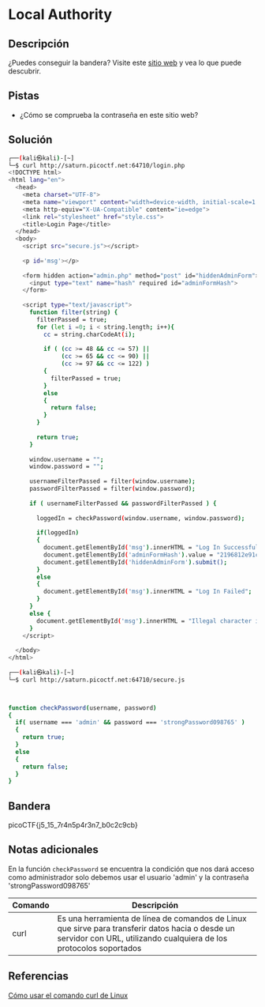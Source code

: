 # Local Authority

## Descripción
¿Puedes conseguir la bandera?
Visite este [sitio web](http://saturn.picoctf.net:64710/) y vea lo que puede descubrir.

## Pistas
- ¿Cómo se comprueba la contraseña en este sitio web?

## Solución
```bash
┌──(kali㉿kali)-[~]
└─$ curl http://saturn.picoctf.net:64710/login.php                                                   
<!DOCTYPE html>
<html lang="en">
  <head>
    <meta charset="UTF-8">
    <meta name="viewport" content="width=device-width, initial-scale=1.0">
    <meta http-equiv="X-UA-Compatible" content="ie=edge">
    <link rel="stylesheet" href="style.css">
    <title>Login Page</title>
  </head>
  <body>
    <script src="secure.js"></script>
    
    <p id='msg'></p>
    
    <form hidden action="admin.php" method="post" id="hiddenAdminForm">
      <input type="text" name="hash" required id="adminFormHash">
    </form>
    
    <script type="text/javascript">
      function filter(string) {
        filterPassed = true;
        for (let i =0; i < string.length; i++){
          cc = string.charCodeAt(i);
          
          if ( (cc >= 48 && cc <= 57) ||
               (cc >= 65 && cc <= 90) ||
               (cc >= 97 && cc <= 122) )
          {
            filterPassed = true;     
          }
          else
          {
            return false;
          }
        }
        
        return true;
      }
    
      window.username = "";
      window.password = "";
      
      usernameFilterPassed = filter(window.username);
      passwordFilterPassed = filter(window.password);
      
      if ( usernameFilterPassed && passwordFilterPassed ) {
      
        loggedIn = checkPassword(window.username, window.password);
        
        if(loggedIn)
        {
          document.getElementById('msg').innerHTML = "Log In Successful";
          document.getElementById('adminFormHash').value = "2196812e91c29df34f5e217cfd639881";
          document.getElementById('hiddenAdminForm').submit();
        }
        else
        {
          document.getElementById('msg').innerHTML = "Log In Failed";
        }
      }
      else {
        document.getElementById('msg').innerHTML = "Illegal character in username or password."
      }
    </script>
    
  </body>
</html>
                                                                                                                             
┌──(kali㉿kali)-[~]
└─$ curl http://saturn.picoctf.net:64710/secure.js



function checkPassword(username, password)
{
  if( username === 'admin' && password === 'strongPassword098765' )
  {
    return true;
  }
  else
  {
    return false;
  }
}

```

## Bandera
picoCTF{j5_15_7r4n5p4r3n7_b0c2c9cb}

## Notas adicionales
En la función `checkPassword` se encuentra la condición que nos dará acceso como administrador solo debemos usar el usuario 'admin' y la contraseña 'strongPassword098765'

| Comando | Descripción |
|--------|--------|
| curl | Es una herramienta de línea de comandos de Linux que sirve para transferir datos hacia o desde un servidor con URL, utilizando cualquiera de los protocolos soportados |

## Referencias
[Cómo usar el comando curl de Linux](https://www.hostgator.mx/blog/comando-curl-linux/)